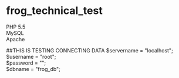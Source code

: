 # frog_technical_test

PHP 5.5  
MySQL  
Apache  

##THIS IS TESTING CONNECTING DATA
    $servername = "localhost";  
    $username = "root";  
    $password = "";  
    $dbname = "frog_db";  